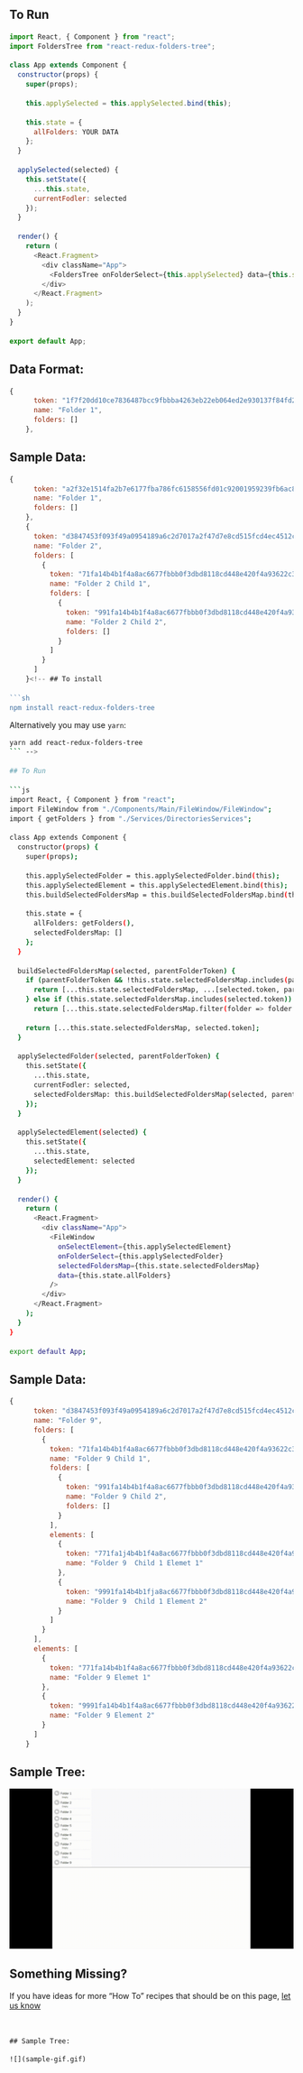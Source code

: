 ## To Run

```js
import React, { Component } from "react";
import FoldersTree from "react-redux-folders-tree";

class App extends Component {
  constructor(props) {
    super(props);

    this.applySelected = this.applySelected.bind(this);

    this.state = {
      allFolders: YOUR DATA
    };
  }

  applySelected(selected) {
    this.setState({
      ...this.state,
      currentFodler: selected
    });
  }

  render() {
    return (
      <React.Fragment>
        <div className="App">
          <FoldersTree onFolderSelect={this.applySelected} data={this.state.allFolders} />
        </div>
      </React.Fragment>
    );
  }
}

export default App;
```

## Data Format:

```js
{
      token: "1f7f20dd10ce7836487bcc9fbbba4263eb22eb064ed2e930137f84fd275b348c",
      name: "Folder 1",
      folders: []
    },
```

## Sample Data:

```js
{
      token: "a2f32e1514fa2b7e6177fba786fc6158556fd01c92001959239fb6ac839ac52c",
      name: "Folder 1",
      folders: []
    },
    {
      token: "d3847453f093f49a0954189a6c2d7017a2f47d7e8cd515fcd4ec4512c15aede8",
      name: "Folder 2",
      folders: [
        {
          token: "71fa14b4b1f4a8ac6677fbbb0f3dbd8118cd448e420f4a93622c3d554d836e0a",
          name: "Folder 2 Child 1",
          folders: [
            {
              token: "991fa14b4b1f4a8ac6677fbbb0f3dbd8118cd448e420f4a93622c3d554d836e0a",
              name: "Folder 2 Child 2",
              folders: []
            }
          ]
        }
      ]
    }<!-- ## To install

```sh
npm install react-redux-folders-tree
```

Alternatively you may use `yarn`:

```sh
yarn add react-redux-folders-tree
``` -->

## To Run

```js
import React, { Component } from "react";
import FileWindow from "./Components/Main/FileWindow/FileWindow";
import { getFolders } from "./Services/DirectoriesServices";

class App extends Component {
  constructor(props) {
    super(props);

    this.applySelectedFolder = this.applySelectedFolder.bind(this);
    this.applySelectedElement = this.applySelectedElement.bind(this);
    this.buildSelectedFoldersMap = this.buildSelectedFoldersMap.bind(this);

    this.state = {
      allFolders: getFolders(),
      selectedFoldersMap: []
    };
  }

  buildSelectedFoldersMap(selected, parentFolderToken) {
    if (parentFolderToken && !this.state.selectedFoldersMap.includes(parentFolderToken)) {
      return [...this.state.selectedFoldersMap, ...[selected.token, parentFolderToken]];
    } else if (this.state.selectedFoldersMap.includes(selected.token))
      return [...this.state.selectedFoldersMap.filter(folder => folder !== selected.token)];

    return [...this.state.selectedFoldersMap, selected.token];
  }

  applySelectedFolder(selected, parentFolderToken) {
    this.setState({
      ...this.state,
      currentFodler: selected,
      selectedFoldersMap: this.buildSelectedFoldersMap(selected, parentFolderToken)
    });
  }

  applySelectedElement(selected) {
    this.setState({
      ...this.state,
      selectedElement: selected
    });
  }

  render() {
    return (
      <React.Fragment>
        <div className="App">
          <FileWindow
            onSelectElement={this.applySelectedElement}
            onFolderSelect={this.applySelectedFolder}
            selectedFoldersMap={this.state.selectedFoldersMap}
            data={this.state.allFolders}
          />
        </div>
      </React.Fragment>
    );
  }
}

export default App;
```

## Sample Data:

```js
{
      token: "d3847453f093f49a0954189a6c2d7017a2f47d7e8cd515fcd4ec4512c15aede8",
      name: "Folder 9",
      folders: [
        {
          token: "71fa14b4b1f4a8ac6677fbbb0f3dbd8118cd448e420f4a93622c3d554d836e0a",
          name: "Folder 9 Child 1",
          folders: [
            {
              token: "991fa14b4b1f4a8ac6677fbbb0f3dbd8118cd448e420f4a93622c3d554d836e0a",
              name: "Folder 9 Child 2",
              folders: []
            }
          ],
          elements: [
            {
              token: "771fa1j4b4b1f4a8ac6677fbbb0f3dbd8118cd448e420f4a93622c3d554d836e0a",
              name: "Folder 9  Child 1 Elemet 1"
            },
            {
              token: "9991fa14b4b1fja8ac6677fbbb0f3dbd8118cd448e420f4a93622c3d554d836e0a",
              name: "Folder 9  Child 1 Element 2"
            }
          ]
        }
      ],
      elements: [
        {
          token: "771fa14b4b1f4a8ac6677fbbb0f3dbd8118cd448e420f4a93622c3d554d836e0a",
          name: "Folder 9 Elemet 1"
        },
        {
          token: "9991fa14b4b1f4a8ac6677fbbb0f3dbd8118cd448e420f4a93622c3d554d836e0a",
          name: "Folder 9 Element 2"
        }
      ]
    }
```

## Sample Tree:

![](sample-gif.gif)

## Something Missing?

If you have ideas for more “How To” recipes that should be on this page, [let us know](https://github.com/bierx/react-redux-file-window/issues)

```


## Sample Tree:

![](sample-gif.gif)